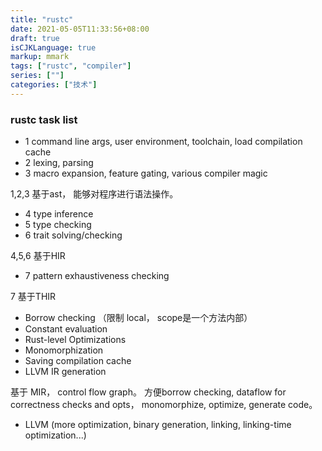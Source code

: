 ```yaml
---
title: "rustc"
date: 2021-05-05T11:33:56+08:00
draft: true
isCJKLanguage: true
markup: mmark
tags: ["rustc", "compiler"]
series: [""]
categories: ["技术"]
---
```


### rustc task list

+ 1 command line args, user environment, toolchain, load compilation cache
+ 2 lexing, parsing
+ 3 macro expansion, feature gating, various compiler magic

1,2,3 基于ast， 能够对程序进行语法操作。

+ 4 type inference
+ 5 type checking
+ 6 trait solving/checking

4,5,6 基于HIR

+ 7 pattern exhaustiveness checking

7 基于THIR

+  Borrow checking （限制 local， scope是一个方法内部）
+ Constant evaluation
+ Rust-level Optimizations
+ Monomorphization
+ Saving compilation cache
+ LLVM IR generation

基于 MIR， control flow graph。 方便borrow checking, dataflow for correctness checks and opts， monomorphize, optimize, generate code。

+ LLVM (more optimization, binary generation, linking, linking-time optimization...)